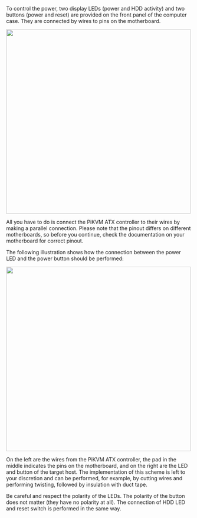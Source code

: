 To control the power, two display LEDs (power and HDD activity) and two buttons (power and reset) are provided
on the front panel of the computer case. They are connected by wires to pins on the motherboard.

<img src="../atx_board/atx_board_5.jpg" width="500"/>

All you have to do is connect the PiKVM ATX controller to their wires by making a parallel connection.
Please note that the pinout differs on different motherboards, so before you continue,
check the documentation on your motherboard for correct pinout.

The following illustration shows how the connection between the power LED and the power button should be performed:

<img src="../_diy/atx_connection.png" width="500"/>

On the left are the wires from the PiKVM ATX controller, the pad in the middle indicates the pins on the motherboard,
and on the right are the LED and button of the target host. The implementation of this scheme is left to your discretion
and can be performed, for example, by cutting wires and performing twisting, followed by insulation with duct tape.

Be careful and respect the polarity of the LEDs. The polarity of the button does not matter (they have no polarity at all).
The connection of HDD LED and reset switch is performed in the same way.
